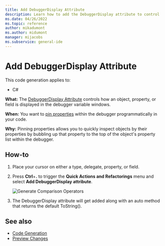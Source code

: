 ```yaml
---
title: Add DebuggerDisplay Attribute
description: Learn how to add the DebuggerDisplay attribute to control how the debugger variable window displays an object, a property, or a field.  
ms.date: 04/26/2022
ms.topic: reference
author: mikadumont
ms.author: midumont
manager: mijacobs
ms.subservice: general-ide
---
```

# Add DebuggerDisplay Attribute

This code generation applies to:

- C#

**What:** The [DebuggerDisplay Attribute](../../debugger/using-the-debuggerdisplay-attribute.md) controls how an object, property, or field is displayed in the debugger variable windows.

**When:** You want to [pin properties](../../debugger/view-data-values-in-data-tips-in-the-code-editor.md#pin-properties-in-data-tips) within the debugger programmatically in your code.

**Why:** Pinning properties allows you to quickly inspect objects by their properties by bubbling up that property to the top of the object's property list within the debugger. 

## How-to

1. Place your cursor on either a type, delegate, property, or field. 

2. Press **Ctrl**+**.** to trigger the **Quick Actions and Refactorings** menu and select **Add DebuggerDisplay attribute**.

    ![Generate Comparison Operators](media/add-debugger-display-attribute.png)

3. The DebuggerDisplay attribute will get added along with an auto method that returns the default ToString(). 

## See also

- [Code Generation](../code-generation-in-visual-studio.md)
- [Preview Changes](../../ide/preview-changes.md)